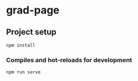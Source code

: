 # grad-page

## Project setup

```
npm install
```

### Compiles and hot-reloads for development

```
npm run serve
```
